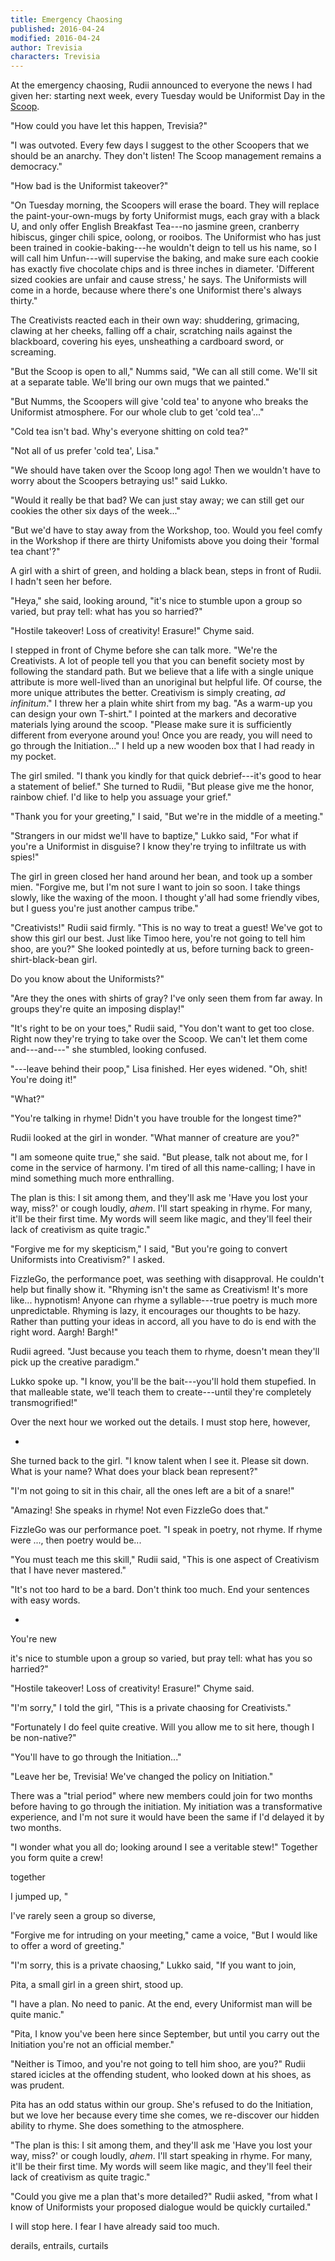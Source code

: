 ```yaml
---
title: Emergency Chaosing
published: 2016-04-24
modified: 2016-04-24
author: Trevisia
characters: Trevisia
---
```


At the emergency chaosing, Rudii announced to everyone the news I had given her: starting next week, every Tuesday would be Uniformist Day in the [Scoop](/posts/the-scoop.html).

<!--more-->

"How could you have let this happen, Trevisia?"

"I was outvoted. Every few days I suggest to the other Scoopers that we should be an anarchy. They don't listen! The Scoop management remains a democracy."

"How bad is the Uniformist takeover?"

"On Tuesday morning, the Scoopers will erase the board. They will replace the paint-your-own-mugs by forty Uniformist mugs, each gray with a black U, and only offer English Breakfast Tea---no jasmine green, cranberry hibiscus, ginger chili spice, oolong, or rooibos. The Uniformist who has just been trained in cookie-baking---he wouldn't deign to tell us his name, so I will call him Unfun---will supervise the baking, and make sure each cookie has exactly five chocolate chips and is three inches in diameter. 'Different sized cookies are unfair and cause stress,' he says. The Uniformists will come in a horde, because where there's one Uniformist there's always thirty."

The Creativists reacted each in their own way: shuddering, grimacing, clawing at her cheeks, falling off a chair, scratching nails against the blackboard, covering his eyes, unsheathing a cardboard sword, or screaming.

"But the Scoop is open to all," Numms said, "We can all still come. We'll sit at a separate table. We'll bring our own mugs that we painted."

"But Numms, the Scoopers will give 'cold tea' to anyone who breaks the Uniformist atmosphere. For our whole club to get 'cold tea'..."

"Cold tea isn't bad. Why's everyone shitting on cold tea?"

"Not all of us prefer 'cold tea', Lisa."

"We should have taken over the Scoop long ago! Then we wouldn't have to worry about the Scoopers betraying us!" said Lukko.

"Would it really be that bad? We can just stay away; we can still get our cookies the other six days of the week..."

"But we'd have to stay away from the Workshop, too. Would you feel comfy in the Workshop if there are thirty Unifomists above you doing their 'formal tea chant'?"

<!--
Rudii held her hand up for attention. "Remember that the goal of Creativists is to make the world a more beautiful place. Does having Tuesdays being Uniformist Day help achieve that purpose?" She didn't pause to listen to our "No's" in sixteen different languages, but continued, "Nor is it wise to
-->

A girl with a shirt of green, and holding a black bean, steps in front of Rudii. I hadn't seen her before.

"Heya," she said, looking around, "it's nice to stumble upon a group so varied, but pray tell: what has you so harried?"

<!--I wonder how y'all do; looking around I see a veritable stew!-->

<!-- "I can't help but hear your troubled tone, I came over to ask: what do you bemoan?"-->

"Hostile takeover! Loss of creativity! Erasure!" Chyme said.

I stepped in front of Chyme before she can talk more. "We're the Creativists. A lot of people tell you that you can benefit society most by following the standard path. But we believe that a life with a single unique attribute is more well-lived than an unoriginal but helpful life. Of course, the more unique attributes the better. Creativism is simply creating, *ad infinitum*." I threw her a plain white shirt from my bag. "As a warm-up you can design your own T-shirt." I pointed at the markers and decorative materials lying around the scoop. "Please make sure it is sufficiently different from everyone around you! Once you are ready, you will need to go through the Initiation..." I held up a new wooden box that I had ready in my pocket.

The girl smiled. "I thank you kindly for that quick debrief---it's good to hear a statement of belief." She turned to Rudii, "But please give me the honor, rainbow chief. I'd like to help you assuage your grief."

"Thank you for your greeting," I said, "But we're in the middle of a meeting."

"Strangers in our midst we'll have to baptize," Lukko said, "For what if you're a Uniformist in disguise? I know they're trying to infiltrate us with spies!"

The girl in green closed her hand around her bean, and took up a somber mien. "Forgive me, but I'm not sure I want to join so soon. I take things slowly, like the waxing of the moon. I thought y'all had some friendly vibes, but I guess you're just another campus tribe."

"Creativists!" Rudii said firmly. "This is no way to treat a guest! We've got to show this girl our best. Just like Timoo here, you're not going to tell him shoo, are you?" She looked pointedly at us, before turning back to green-shirt-black-bean girl.

<!-- She turned back to green-shirt-black-bean girl. "I apologize for our hospitality, but I'll quickly educate you on our mentality." -->

Do you know about the Uniformists?"

"Are they the ones with shirts of gray? I've only seen them from far away. In groups they're quite an imposing display!"

"It's right to be on your toes," Rudii said, "You don't want to get too close. Right now they're trying to take over the Scoop. We can't let them come and---and---" she stumbled, looking confused.

"---leave behind their poop," Lisa finished. Her eyes widened. "Oh, shit! You're doing it!"

"What?"

"You're talking in rhyme! Didn't you have trouble for the longest time?"

Rudii looked at the girl in wonder. "What manner of creature are you?"

"I am someone quite true," she said. "But please, talk not about me, for I come in the service of harmony. I'm tired of all this name-calling; I have in mind something much more enthralling.

<!--But I did not come so you'd be impressed by me. I come in the service of harmony.-->

The plan is this: I sit among them, and they'll ask me 'Have you lost your way, miss?' or cough loudly, *ahem*. I'll start speaking in rhyme. For many, it'll be their first time. My words will seem like magic, and they'll feel their lack of creativism as quite tragic."

"Forgive me for my skepticism," I said, "But you're going to convert Uniformists into Creativism?" I asked.

FizzleGo, the performance poet, was seething with disapproval. He couldn't help but finally show it. "Rhyming isn't the same as Creativism! It's more like... hypnotism! Anyone can rhyme a syllable---true poetry is much more unpredictable. Rhyming is lazy, it encourages our thoughts to be hazy. Rather than putting your ideas in accord, all you have to do is end with the right word. Aargh! Bargh!"

Rudii agreed. "Just because you teach them to rhyme, doesn't mean they'll pick up the creative paradigm."

Lukko spoke up. "I know, you'll be the bait---you'll hold them stupefied. In that malleable state, we'll teach them to create---until they're completely transmogrified!"

Over the next hour we worked out the details. I must stop here, however, 

<!-- "Wait! What about this---

"I'm with you on your plan," Rudii said, "Anything to break up the Uniformist clan. But we need something more detailed. From what I know of Uniformists your proposed dialogue would be quickly curtailed."-->





*



She turned back to the girl. "I know talent when I see it. Please sit down. What is your name? What does your black bean represent?"

"I'm not going to sit in this chair, all the ones left are a bit of a snare!"

"Amazing! She speaks in rhyme! Not even FizzleGo does that."

FizzleGo was our performance poet. "I speak in poetry, not rhyme. If rhyme were ..., then poetry would be... 

"You must teach me this skill," Rudii said, "This is one aspect of Creativism that I have never mastered."

"It's not too hard to be a bard. Don't think too much. End your sentences with easy words. 



*



You're new 


it's nice to stumble upon a group so varied, but pray tell: what has you so harried?"

"Hostile takeover! Loss of creativity! Erasure!" Chyme said.

"I'm sorry," I told the girl, "This is a private chaosing for Creativists."

"Fortunately I do feel quite creative. Will you allow me to sit here, though I be non-native?"

"You'll have to go through the Initiation..."

"Leave her be, Trevisia! We've changed the policy on Initiation."

There was a "trial period" where new members could join for two months before having to go through the initiation. My initiation was a transformative experience, and I'm not sure it would have been the same if I'd delayed it by two months.



"I wonder what you all do; looking around I see a veritable stew!"
Together you form quite a crew!

together

I jumped up, "

I've rarely seen a group so diverse, 

"Forgive me for intruding on your meeting," came a voice, "But I would like to offer a word of greeting."

"I'm sorry, this is a private chaosing," Lukko said, "If you want to join, 










Pita, a small girl in a green shirt, stood up.

"I have a plan. No need to panic. At the end, every Uniformist man will be quite manic."

"Pita, I know you've been here since September, but until you carry out the Initiation you're not an official member."

"Neither is Timoo, and you're not going to tell him shoo, are you?" Rudii stared icicles at the offending student, who looked down at his shoes, as was prudent.

Pita has an odd status within our group. She's refused to do the Initiation, but we love her because every time she comes, we re-discover our hidden ability to rhyme. She does something to the atmosphere.

"The plan is this: I sit among them, and they'll ask me 'Have you lost your way, miss?' or cough loudly, *ahem*. I'll start speaking in rhyme. For many, it'll be their first time. My words will seem like magic, and they'll feel their lack of creativism as quite tragic."



"Could you give me a plan that's more detailed?" Rudii asked, "from what I know of Uniformists your proposed dialogue would be quickly curtailed."

I will stop here. I fear I have already said too much.

derails, entrails, curtails

